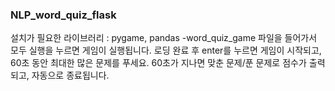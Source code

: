 ### NLP_word_quiz_flask

설치가 필요한 라이브러리 : pygame, pandas
-word_quiz_game 파일을 들어가서 모두 실행을 누르면 게임이 실행됩니다.
로딩 완료 후 enter를 누르면 게임이 시작되고, 60초 동안 최대한 많은 문제를 푸세요.
60초가 지나면 맞춘 문제/푼 문제로 점수가 출력되고, 자동으로 종료됩니다.
